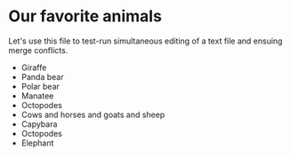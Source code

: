 # Our favorite animals

Let's use this file to test-run simultaneous editing of a text file and ensuing merge conflicts.

- Giraffe
- Panda bear
- Polar bear
- Manatee
- Octopodes
- Cows and horses and goats and sheep
- Capybara
- Octopodes
- Elephant

